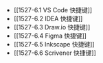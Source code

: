 
- [[1527-6.1 VS Code 快捷键]]
- [[1527-6.2 IDEA 快捷键]]
- [[1527-6.3 Draw.io 快捷键]]
- [[1527-6.4 Figma 快捷键]]
- [[1527-6.5 Inkscape 快捷键]]
- [[1527-6.6 Scrivener 快捷键]]
